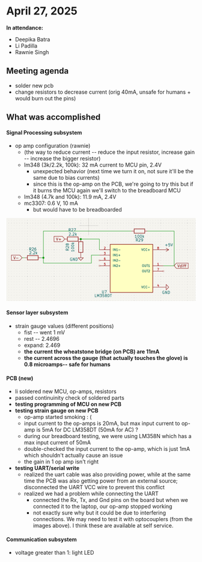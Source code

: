 # April 27, 2025
**In attendance:**
- Deepika Batra
- Li Padilla
- Rawnie Singh

## Meeting agenda
- solder new pcb
- change resistors to decrease current (orig 40mA, unsafe for humans + would burn out the pins)

## What was accomplished
#### Signal Processing subsystem
- op amp configuration (rawnie)
    - (the way to reduce current -- reduce the input resistor, increase gain -- increase the bigger resistor)
    - lm348 (3k/2.2k, 100k): 32 mA current to MCU pin, 2.4V 
        - unexpected behavior (next time we turn it on, not sure it'll be the same due to bias currents)
        - since this is the op-amp on the PCB, we're going to try this but if it burns the MCU again we'll switch to the breadboard MCU
    - lm348 (4.7k and 100k): 11.9 mA, 2.4V 
    - mc3307: 0.6 V, 10 mA
        - but would have to be breadboarded

![new op-amp resistances](../Images/0428opamp.png)

#### Sensor layer subsystem
- strain gauge values (different positions)
    - fist -- went  1 mV
    - rest -- 2.4696 
    - expand: 2.469 
    - **the current the wheatstone bridge (on PCB) are 11mA**
    - **the current across the gauge (that actually touches the glove) is 0.8 microamps-- safe for humans**

#### PCB (new)
- li soldered new MCU, op-amps, resistors
- passed continuinity check of soldered parts
- **testing programming of MCU on new PCB**
- **testing strain gauge on new PCB**
    - op-amp started smoking : (
    - input current to the op-amps is 20mA, but max input current to op-amp is 5mA for DC LM358DT (50mA for AC) ?
    - during our breadboard testing, we were using LM358N which has a max input current of 50mA
    - double-checked the input current to the op-amp, which is just 1mA which shouldn't actually cause an issue
    - the gain in 1 op amp isn't right
- **testing UART/serial write**
    - realized the uart cable was also providing power, while at the same time the PCB was also getting power from an external source; disconnected the UART VCC wire to prevent this conflict
    - realized we had a problem while connecting the UART
        - connected the Rx, Tx, and Gnd pins on the board but when we connected it to the laptop, our op-amp stopped working
        - not exactly sure why but it could be due to interfering connections. We may need to test it with optocouplers (from the images above). I think these are available at self service. 

#### Communication subsystem
- voltage greater than 1: light LED 